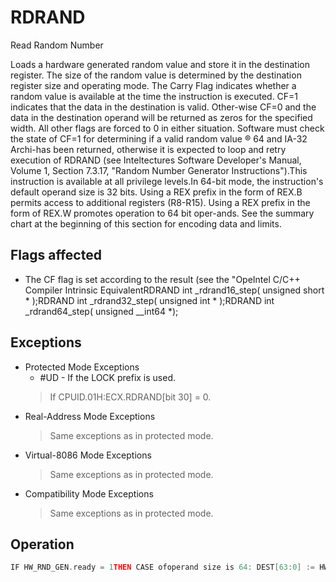 # RDRAND

Read Random Number

Loads a hardware generated random value and store it in the destination register.
The size of the random value is determined by the destination register size and operating mode.
The Carry Flag indicates whether a random value is available at the time the instruction is executed.
CF=1 indicates that the data in the destination is valid.
Other-wise CF=0 and the data in the destination operand will be returned as zeros for the specified width.
All other flags are forced to 0 in either situation.
Software must check the state of CF=1 for determining if a valid random value ® 64 and IA-32 Archi-has been returned, otherwise it is expected to loop and retry execution of RDRAND (see Inteltectures Software Developer's Manual, Volume 1, Section 7.3.17, "Random Number Generator Instructions").This instruction is available at all privilege levels.In 64-bit mode, the instruction's default operand size is 32 bits.
Using a REX prefix in the form of REX.B permits access to additional registers (R8-R15).
Using a REX prefix in the form of REX.W promotes operation to 64 bit oper-ands.
See the summary chart at the beginning of this section for encoding data and limits.

## Flags affected

- The CF flag is set according to the result (see the "OpeIntel C/C++ Compiler Intrinsic EquivalentRDRAND int _rdrand16_step( unsigned short * );RDRAND int _rdrand32_step( unsigned int * );RDRAND int _rdrand64_step( unsigned __int64 *);

## Exceptions

- Protected Mode Exceptions
  - #UD - If the LOCK prefix is used.
  > If CPUID.01H:ECX.RDRAND[bit 30] = 0.
- Real-Address Mode Exceptions
  > Same exceptions as in protected mode.
- Virtual-8086 Mode Exceptions
  > Same exceptions as in protected mode.
- Compatibility Mode Exceptions
  > Same exceptions as in protected mode.

## Operation

```C
IF HW_RND_GEN.ready = 1THEN CASE ofoperand size is 64: DEST[63:0] := HW_RND_GEN.data;operand size is 32: DEST[31:0] := HW_RND_GEN.data;operand size is 16: DEST[15:0] := HW_RND_GEN.data;ESACCF := 1;ELSECASE ofoperand size is 64: DEST[63:0] := 0;operand size is 32: DEST[31:0] := 0;operand size is 16: DEST[15:0] := 0;ESACCF := 0;FIOF, SF, ZF, AF, PF := 0;
```
